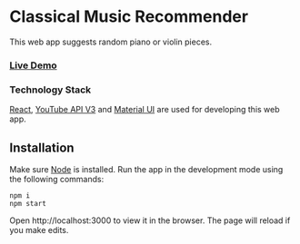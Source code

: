 # Classical Music Recommender

This web app suggests random piano or violin pieces.

### [Live Demo](https://classical-music-recommender.herokuapp.com/)

### Technology Stack

[React](https://reactjs.org/), [YouTube API V3](https://developers.google.com/youtube/v3) and [Material UI](https://material-ui.com/) are used for developing this web app.  

## Installation

Make sure [Node](https://nodejs.org/en/download/current/) is installed. Run the app in the development mode using the following commands:

```
npm i
npm start
```

Open http://localhost:3000 to view it in the browser.
The page will reload if you make edits.
